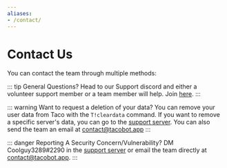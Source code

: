 ```yaml
---
aliases:
- /contact/
---
```


# Contact Us
You can contact the team through multiple methods: 

::: tip General Questions?
Head to our Support discord and either a volunteer support member or a team member will help. Join [here](https://discord.gg/fJrZZ7V).
:::

::: warning Want to request a deletion of your data?
You can remove your user data from Taco with the `T!cleardata` command. If you want to remove a specific server's data, you can go to the [support server](/support).
You can also send the team an email at contact@tacobot.app
:::

::: danger Reporting A Security Concern/Vulnerability?
DM Coolguy3289#2290 in the [support server](/support) or email the team directly at contact@tacobot.app.
:::

